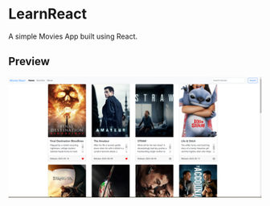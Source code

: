 # LearnReact

A simple Movies App built using React.

## Preview

![React Movies App Screenshot](./learn-react-project/src/assets/ReactMovie.png)

